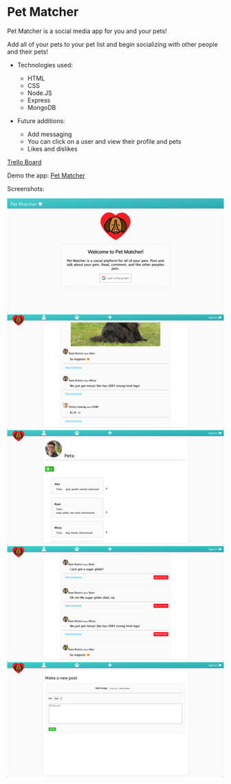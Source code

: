 # Pet Matcher

Pet Matcher is a social media app for you and your pets!

Add all of your pets to your pet list and begin socializing with other people and their pets!

* Technologies used: 
    * HTML
    * CSS
    * Node.JS
    * Express
    * MongoDB

* Future additions:
    * Add messaging
    * You can click on a user and view their profile and pets
    * Likes and dislikes

[Trello Board](https://trello.com/b/jm3l5SHd/project-2-planning)

Demo the app: [Pet Matcher](https://pet-datting-app.herokuapp.com/)

Screenshots:

![landing page](Screenshots/petmatcher1.png)
![home page](Screenshots/petmatcher2.png)
![pet's page](Screenshots/petmatcher3.png)
![my posts](Screenshots/petmatcher4.png)
![new post](Screenshots/petmatcher5.png)